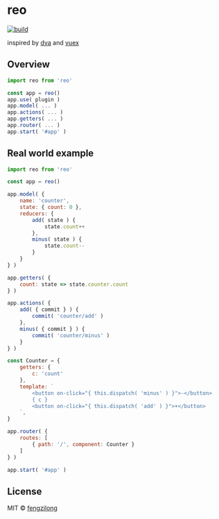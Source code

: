 # reo

[![build][build-image]][build-url]

inspired by [dva](https://github.com/dvajs/dva) and [vuex](https://github.com/vuejs/vuex)

## Overview

```js
import reo from 'reo'

const app = reo()
app.use( plugin )
app.model( ... )
app.actions( ... )
app.getters( ... )
app.router( ... )
app.start( '#app' )
```

## Real world example

```js
import reo from 'reo'

const app = reo()

app.model( {
	name: 'counter',
	state: { count: 0 },
	reducers: {
		add( state ) {
			state.count++
		},
		minus( state ) {
			state.count--
		}
	}
} )

app.getters( {
	count: state => state.counter.count
} )

app.actions( {
	add( { commit } ) {
		commit( 'counter/add' )
	},
	minus( { commit } ) {
		commit( 'counter/minus' )
	}
} )

const Counter = {
	getters: {
		c: 'count'
	},
	template: `
		<button on-click="{ this.dispatch( 'minus' ) }">-</button>
		{ c }
		<button on-click="{ this.dispatch( 'add' ) }">+</button>
	`,
}

app.router( {
	routes: [
		{ path: '/', component: Counter }
	]
} )

app.start( '#app' )
```

## License

MIT &copy; [fengzilong](https://github.com/fengzilong)

[build-image]: https://img.shields.io/circleci/project/fengzilong/reo/master.svg?style=flat-square
[build-url]: https://circleci.com/gh/fengzilong/reo
